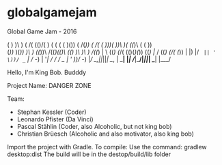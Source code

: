 # globalgamejam
Global Game Jam - 2016

 (                                         )
 )\ )                                   ( /(
(()/(      )         (  (     (   (     )\())              (
 /(_))  ( /(   (     )\))(   ))\  )(   ((_)\  (    (      ))\
(_))_   )(_))  )\ ) ((_))\  /((_)(()\   _((_) )\   )\ )  /((_)
 |   \ ((_)_  _(_/(  (()(_)(_))   ((_) |_  / ((_) _(_/( (_))
 | |) |/ _` || ' \))/ _` | / -_) | '_|  / / / _ \| ' \))/ -_)
 |___/ \__,_||_||_| \__, | \___| |_|   /___|\___/|_||_| \___|
                    |___/


Hello, I'm King Bob. Budddy

Project Name: DANGER ZONE

Team:
- Stephan Kessler (Coder)
- Leonardo Pfister (Da Vinci)
- Pascal Stählin (Coder, also Alcoholic, but not king bob)
- Christian Brüesch (Alcoholic and also motivator, also king bob)


Import the project with Gradle.
To compile: Use the command: gradlew desktop:dist
The build will be in the destop/build/lib folder









